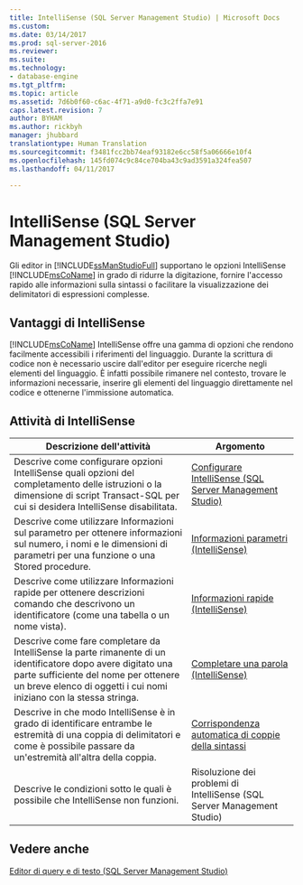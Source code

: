 ```yaml
---
title: IntelliSense (SQL Server Management Studio) | Microsoft Docs
ms.custom: 
ms.date: 03/14/2017
ms.prod: sql-server-2016
ms.reviewer: 
ms.suite: 
ms.technology:
- database-engine
ms.tgt_pltfrm: 
ms.topic: article
ms.assetid: 7d6b0f60-c6ac-4f71-a9d0-fc3c2ffa7e91
caps.latest.revision: 7
author: BYHAM
ms.author: rickbyh
manager: jhubbard
translationtype: Human Translation
ms.sourcegitcommit: f3481fcc2bb74eaf93182e6cc58f5a06666e10f4
ms.openlocfilehash: 145fd074c9c84ce704ba43c9ad3591a324fea507
ms.lasthandoff: 04/11/2017

---
```

# <a name="intellisense-sql-server-management-studio"></a>IntelliSense (SQL Server Management Studio)
  Gli editor in [!INCLUDE[ssManStudioFull](../../includes/ssmanstudiofull-md.md)] supportano le opzioni IntelliSense [!INCLUDE[msCoName](../../includes/msconame-md.md)] in grado di ridurre la digitazione, fornire l'accesso rapido alle informazioni sulla sintassi o facilitare la visualizzazione dei delimitatori di espressioni complesse.  
  
## <a name="benefits-of-intellisense"></a>Vantaggi di IntelliSense  
 [!INCLUDE[msCoName](../../includes/msconame-md.md)] IntelliSense offre una gamma di opzioni che rendono facilmente accessibili i riferimenti del linguaggio. Durante la scrittura di codice non è necessario uscire dall'editor per eseguire ricerche negli elementi del linguaggio. È infatti possibile rimanere nel contesto, trovare le informazioni necessarie, inserire gli elementi del linguaggio direttamente nel codice e ottenerne l'immissione automatica.  
  
## <a name="intellisense-tasks"></a>Attività di IntelliSense  
  
|Descrizione dell'attività|Argomento|  
|----------------------|-----------|  
|Descrive come configurare opzioni IntelliSense quali opzioni del completamento delle istruzioni o la dimensione di script Transact-SQL per cui si desidera IntelliSense disabilitata.|[Configurare IntelliSense &#40;SQL Server Management Studio&#41;](../../relational-databases/scripting/configure-intellisense-sql-server-management-studio.md)|  
|Descrive come utilizzare Informazioni sul parametro per ottenere informazioni sul numero, i nomi e le dimensioni di parametri per una funzione o una Stored procedure.|[Informazioni parametri &#40;IntelliSense&#41;](../../relational-databases/scripting/parameter-info-intellisense.md)|  
|Descrive come utilizzare Informazioni rapide per ottenere descrizioni comando che descrivono un identificatore (come una tabella o un nome vista).|[Informazioni rapide &#40;IntelliSense&#41;](../../relational-databases/scripting/quick-info-intellisense.md)|  
|Descrive come fare completare da IntelliSense la parte rimanente di un identificatore dopo avere digitato una parte sufficiente del nome per ottenere un breve elenco di oggetti i cui nomi iniziano con la stessa stringa.|[Completare una parola &#40;IntelliSense&#41;](../../relational-databases/scripting/complete-word-intellisense.md)|  
|Descrive in che modo IntelliSense è in grado di identificare entrambe le estremità di una coppia di delimitatori e come è possibile passare da un'estremità all'altra della coppia.|[Corrispondenza automatica di coppie della sintassi](../../relational-databases/scripting/automatic-matching-of-syntax-pairs.md)|  
|Descrive le condizioni sotto le quali è possibile che IntelliSense non funzioni.|Risoluzione dei problemi di IntelliSense (SQL Server Management Studio)|  
  
## <a name="see-also"></a>Vedere anche  
 [Editor di query e di testo &#40;SQL Server Management Studio&#41;](../../relational-databases/scripting/query-and-text-editors-sql-server-management-studio.md)  
  
  
